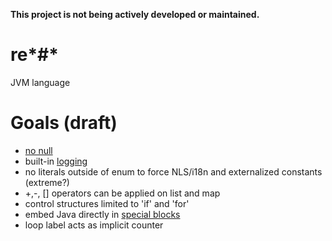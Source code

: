 **This project is not being actively developed or maintained.**

# re*#*
JVM language

# Goals (draft)

* [no null](http://stackoverflow.com/questions/28106234/are-there-languages-without-null)
* built-in [logging](https://golang.org/pkg/log/)
* no literals outside of enum to force NLS/i18n and externalized constants (extreme?)
* +,-, [] operators can be applied on list and map
* control structures limited to 'if' and 'for'
* embed Java directly in [special blocks](https://msdn.microsoft.com/en-us/library/ms973872.aspx) 
* loop label acts as implicit counter
